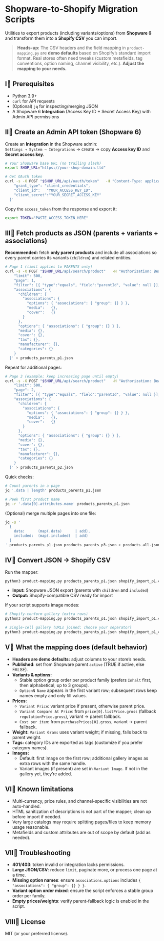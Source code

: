 # Shopware-to-Shopify Migration Scripts

Utilities to export products (including variants/options) from **Shopware 6** and transform them into a **Shopify CSV** you can import.

> **Heads-up:** The CSV headers and the field mapping in `product-mapping.py` are **demo defaults** based on Shopify’s standard import format. Real stores often need tweaks (custom metafields, tag conventions, option naming, channel visibility, etc.). **Adjust the mapping to your needs.**

## Ⅰ️⃣ Prerequisites

- Python 3.9+
- `curl` for API requests
- (Optional) `jq` for inspecting/merging JSON
- A Shopware 6 **Integration** (Access Key ID + Secret Access Key) with Admin API permissions

## Ⅱ️⃣ Create an Admin API token (Shopware 6)

Create an **Integration** in the Shopware admin:  
`Settings → System → Integrations` → create → copy **Access key ID** and **Secret access key**.

```bash
# Your Shopware base URL (no trailing slash)
export SHOP_URL="https://your-shop-domain.tld"

# Get OAuth token
curl -s -X POST "$SHOP_URL/api/oauth/token"   -H "Content-Type: application/json"   -d '{
    "grant_type": "client_credentials",
    "client_id":   "YOUR_ACCESS_KEY_ID",
    "client_secret":"YOUR_SECRET_ACCESS_KEY"
  }'
```

Copy the `access_token` from the response and export it:

```bash
export TOKEN="PASTE_ACCESS_TOKEN_HERE"
```

## Ⅲ️⃣ Fetch products as JSON (parents + variants + associations)

**Recommended:** fetch **only parent products** and include all associations so every parent carries its variants (`children`) and related entities.

```bash
# Page 1 (limit applies to PARENTS only)
curl -s -X POST "$SHOP_URL/api/search/product"   -H "Authorization: Bearer $TOKEN"   -H "Content-Type: application/json"   -d '{
    "limit": 500,
    "page": 1,
    "filter": [{ "type":"equals", "field":"parentId", "value": null }],
    "associations": {
      "children": {
        "associations": {
          "options": { "associations": { "group": {} } },
          "media":   {},
          "cover":   {}
        }
      },
      "options": { "associations": { "group": {} } },
      "media": {},
      "cover": {},
      "tax": {},
      "manufacturer": {},
      "categories": {}
    }
  }' > products_parents_p1.json
```

Repeat for additional pages:

```bash
# Page 3 (example; keep increasing page until empty)
curl -s -X POST "$SHOP_URL/api/search/product"   -H "Authorization: Bearer $TOKEN"   -H "Content-Type: application/json"   -d '{
    "limit": 500,
    "page": 2,
    "filter": [{ "type":"equals", "field":"parentId", "value": null }],
    "associations": {
      "children": {
        "associations": {
          "options": { "associations": { "group": {} } },
          "media":   {},
          "cover":   {}
        }
      },
      "options": { "associations": { "group": {} } },
      "media": {},
      "cover": {},
      "tax": {},
      "manufacturer": {},
      "categories": {}
    }
  }' > products_parents_p2.json
```

Quick checks:

```bash
# Count parents in a page
jq '.data | length' products_parents_p1.json

# Peek first product name
jq -r '.data[0].attributes.name' products_parents_p1.json
```

(Optional) merge multiple pages into one file:

```bash
jq -s '
  {
    data:      (map(.data)      | add),
    included:  (map(.included)  | add)
  }
' products_parents_p1.json products_parents_p3.json > products_all.json
```

## Ⅳ️⃣ Convert JSON → Shopify CSV

Run the mapper:

```bash
python3 product-mapping.py products_parents_p1.json shopify_import_p1.csv
```

- **Input:** Shopware JSON export (parents with `children` and `included`)
- **Output:** Shopify-compatible CSV ready for import

If your script supports image modes:

```bash
# Shopify-conform gallery (extra rows)
python3 product-mapping.py products_parents_p1.json shopify_import_p1.csv --images rows

# Single-cell gallery (URLs joined; choose your separator)
python3 product-mapping.py products_parents_p1.json shopify_import_p1_cell.csv --images cell --img-sep ";"
```

## Ⅴ️⃣ What the mapping does (default behavior)

- **Headers are demo defaults:** adjust columns to your store’s needs.
- **Published:** set from Shopware parent `active` (TRUE if active, else FALSE).
- **Variants & options:**
  - Stable option group order per product family (prefers `Inhalt` first, then alphabetical; up to 3 groups).
  - `OptionN Name` appears in the first variant row; subsequent rows keep names empty and only fill values.
- **Prices:**
  - `Variant Price`: variant price if present, otherwise parent price.
  - `Variant Compare At Price`: from `price[0].listPrice.gross` (fallback `regulationPrice.gross`), variant → parent fallback.
  - `Cost per item`: from `purchasePrices[0].gross`, variant → parent fallback.
- **Weight:** `Variant Grams` uses variant weight; if missing, falls back to parent weight.
- **Tags:** category IDs are exported as tags (customize if you prefer category names).
- **Images:**
  - Default: first image on the first row; additional gallery images as extra rows with the same handle.
  - Variant images (if present) are set in `Variant Image`. If not in the gallery yet, they’re added.

## Ⅵ️⃣ Known limitations

- Multi-currency, price rules, and channel-specific visibilities are not auto-handled.
- HTML sanitization of descriptions is not part of the mapper; clean up before import if needed.
- Very large catalogs may require splitting pages/files to keep memory usage reasonable.
- Metafields and custom attributes are out of scope by default (add as needed).

## Ⅶ️⃣ Troubleshooting

- **401/403**: token invalid or integration lacks permissions.
- **Large JSON/CSV**: reduce `limit`, paginate more, or process one page at a time.
- **Missing option names**: ensure `associations.options` includes `{ "associations": { "group": {} } }`.
- **Variant option order mixed**: ensure the script enforces a stable group order per family.
- **Empty prices/weights**: verify parent-fallback logic is enabled in the script.

## Ⅷ️⃣ License

MIT (or your preferred license).
